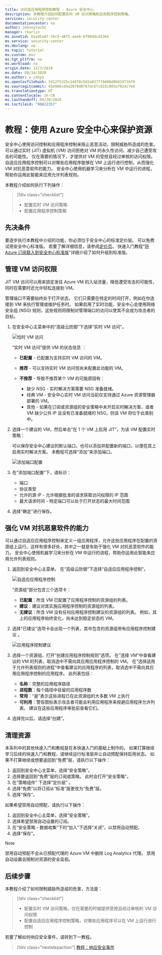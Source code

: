 ```yaml
---
title: 访问及应用程序控制教程 - Azure 安全中心
description: 本教程介绍如何配置实时 VM 访问策略和应用程序控制策略。
services: security-center
documentationcenter: na
author: Johnnytechn
manager: rkarlin
ms.assetid: 61e95a87-39c5-48f5-aee6-6f90ddcd336e
ms.service: security-center
ms.devlang: na
ms.topic: tutorial
ms.custom: mvc
ms.tgt_pltfrm: na
ms.workload: na
origin.date: 12/3/2018
ms.date: 09/14/2020
ms.author: v-johya
ms.openlocfilehash: fd12f5325c14d78c582a037ff0400d0b819716f9
ms.sourcegitcommit: 41e986cd4a2879d8767dc6fc815c805e782dc7e6
ms.translationtype: HT
ms.contentlocale: zh-CN
ms.lasthandoff: 09/20/2020
ms.locfileid: "90822357"
---
```

# <a name="tutorial-protect-your-resources-with-azure-security-center"></a>教程：使用 Azure 安全中心来保护资源
安全中心使用访问控制和应用程序控制来阻止恶意活动，限制威胁所造成的危害。 可以通过实时 (JIT) 虚拟机 (VM) 访问拒绝对 VM 的永久性访问，减少自己遭受攻击的可能性。 仅在需要的情况下，才提供对 VM 的受控且经过审核的访问权限。 自适应应用程序控制可以对哪些应用程序能够在 VM 上运行进行控制，从而强化 VM 对抗恶意软件的能力。 安全中心使用机器学习来分析在 VM 中运行的进程，帮助你运用此智能来应用允许列表规则。

本教程介绍如何执行下列操作：

> [!div class="checklist"]
> * 配置实时 VM 访问策略
> * 配置应用程序控制策略

## <a name="prerequisites"></a>先决条件
要逐步执行本教程中介绍的功能，你必须位于安全中心的标准定价层。 可以免费试用安全中心标准版。 若要了解详细信息，请参阅[定价页](https://www.azure.cn/pricing/details/security-center/)。 快速入门教程“[将 Azure 订阅载入到安全中心标准版](security-center-get-started.md)”详细介绍了如何升级到标准版。

## <a name="manage-vm-access"></a>管理 VM 访问权限
JIT VM 访问可以用来锁定发往 Azure VM 的入站流量，降低遭受攻击的可能性，同时在需要时还允许轻松连接到 VM。

管理端口不需要始终处于打开状态。 它们只需要在特定的时间打开，例如在你连接到 VM 来执行管理或维护任务时。 如果启用了实时功能，安全中心会使用网络安全组 (NSG) 规则，这些规则将限制对管理端口的访问以使其不会成为攻击者的目标。

1. 在安全中心主菜单中的“高级云防御”下选择“实时 VM 访问”。

   ![恰时 VM 访问][1]

   “实时 VM 访问”提供 VM 的状态信息  ：

   - **已配置** - 已配置为支持实时 VM 访问的 VM。
   - **推荐** - 可以支持实时 VM 访问但尚未配置此功能的 VM。
   - **不推荐** - 导致不推荐某个 VM 的可能原因有：

     - 缺少 NSG - 实时解决方案需要 NSG 准备就绪。
     - 经典 VM - 安全中心实时 VM 访问当前仅支持通过 Azure 资源管理器部署的 VM。
     - 其他 - 如果在订阅或资源组的安全策略中未开启实时解决方案，或者 VM 缺少公共 IP 且没有已准备就绪的 NSG，则该 VM 将位于此类别中。

2. 选择一个建议的 VM，然后单击“在 1 个 VM 上启用 JIT”，为该 VM 配置实时策略：

   可以保存安全中心建议的默认端口，也可以添加并配置新的端口，以便在其上启用实时解决方案。 本教程可选择“添加”来添加端口。

   ![添加端口配置][2]

3. 在“添加端口配置”下，请标识：

   - 端口
   - 协议类型
   - 允许的源 IP - 允许根据批准的请求获取访问权限的 IP 范围
   - 最大请求时间 - 特定端口可以处于打开状态的最大时间范围

4. 选择“确定”进行保存。

## <a name="harden-vms-against-malware"></a>强化 VM 对抗恶意软件的能力
可以通过自适应应用程序控制来定义一组应用程序，允许这些应用程序在配置的资源组上运行。这样有很多好处，其中之一就是有助于强化 VM 对抗恶意软件的能力。 安全中心使用机器学习来分析在 VM 中运行的进程，帮助你运用此智能来应用允许列表规则。

1. 返回到安全中心主菜单。 在“高级云防御”下选择“自适应应用程序控制”。

   ![自适应应用程序控制][3]

   “资源组”部分包含三个选项卡：

   - **已配置**：所含 VM 已配置了应用程序控制的资源组的列表。
   - **建议**：建议对其实施应用程序控制的资源组的列表。
   - **无建议**：所含 VM 没有任何应用程序控制建议的资源组的列表。 例如，其上的应用程序始终变化，尚未达到稳定状态的 VM。

2. 选择“已建议”选项卡会出现一个列表，其中包含的资源组带有应用程序控制建议  。

   ![应用程序控制建议][4]

3. 选择一个资源组，打开“创建应用程序控制规则”选项。 在“选择 VM”中查看建议的 VM 的列表，取消选中不需向其应用应用程序控制的 VM。 在“选择适用于允许列表规则的进程”中查看建议的应用程序的列表，取消选中不需向其应用应用程序控制的应用程序。 此列表包括：

   - **名称**：完整的应用程序路径
   - **进程数**：每个路径中驻留的应用程序数
   - **常用**：“是”表示这些进程已在此资源组的大多数 VM 上执行
   - **可利用**：警告图标表示攻击者可能会利用应用程序来规避应用程序允许列表。 建议在这些应用程序审批前查看它们。

4. 选择完以后，请选择“创建”。

## <a name="clean-up-resources"></a>清理资源
本系列中的其他快速入门和教程是在本快速入门的基础上制作的。 如果打算继续学习后续的快速入门和教程，请继续运行标准层并让自动预配保持启用状态。 如果不打算继续或想要返回到“免费”层，请执行以下操作：

1. 返回到安全中心主菜单，选择“安全策略”。
2. 选择要返回到“免费”层的订阅或策略。 此时会打开“安全策略”。
3. 在“策略组件”  下选择“定价层”  。
4. 选择“免费”以将订阅从“标准”层更改为“免费”层。
5. 选择“保存”。

如果希望禁用自动预配，请执行以下操作：

1. 返回到安全中心主菜单，选择“安全策略”。
2. 选择希望禁用自动设置的订阅。
3. 在“安全策略 - 数据收集”下的“加入”下选择“关闭”，以禁用自动预配。
4. 选择“保存”。

>[!NOTE]
> 禁用自动预配不会从已预配代理的 Azure VM 中删除 Log Analytics 代理。 禁用自动设置会限制对资源的安全监视。
>

## <a name="next-steps"></a>后续步骤
本教程介绍了如何限制威胁所造成的危害，方法是：

> [!div class="checklist"]
> * 配置实时 VM 访问策略，仅在需要的时候提供受控且经过审核的 VM 访问权限
> * 配置自适应应用程序控制策略，对哪些应用程序可以在 VM 上运行进行控制

若要了解如何响应安全事件，请转到下一教程。

> [!div class="nextstepaction"]
> [教程：响应安全事件](tutorial-security-incident.md)

<!--Image references-->
[1]: ./media/tutorial-protect-resources/just-in-time-vm-access.png
[2]: ./media/tutorial-protect-resources/add-port.png
[3]: ./media/tutorial-protect-resources/adaptive-application-control-options.png
[4]: ./media/tutorial-protect-resources/recommended-resource-groups.png

